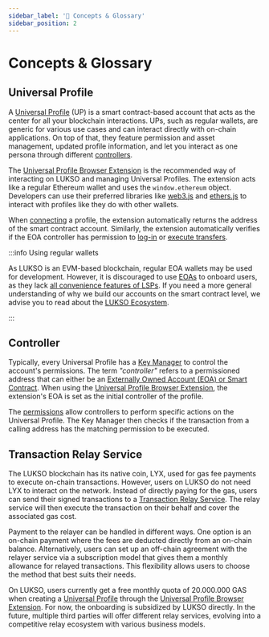 ```yaml
---
sidebar_label: '📑 Concepts & Glossary'
sidebar_position: 2
---
```


# Concepts & Glossary

## Universal Profile

A [Universal Profile](../standards/universal-profile/introduction.md) (UP) is a smart contract-based account that acts as the center for all your blockchain interactions. UPs, such as regular wallets, are generic for various use cases and can interact directly with on-chain applications. On top of that, they feature permission and asset management, updated profile information, and let you interact as one persona through different [controllers](#controller).

The [Universal Profile Browser Extension](/install-up-browser-extension) is the recommended way of interacting on LUKSO and managing Universal Profiles. The extension acts like a regular Ethereum wallet and uses the `window.ethereum` object. Developers can use their preferred libraries like [web3.js](https://web3js.readthedocs.io/) and [ethers.js](https://docs.ethers.org/) to interact with profiles like they do with other wallets.

When [connecting](https://docs.lukso.tech/learn/dapp-developer/connect-profile.md) a profile, the extension automatically returns the address of the smart contract account. Similarly, the extension automatically verifies if the EOA controller has permission to [log-in](../learn/dapp-developer/siwe.md) or [execute transfers](../learn/dapp-developer/transfer-lyx.md).

:::info Using regular wallets

As LUKSO is an EVM-based blockchain, regular EOA wallets may be used for development. However, it is discouraged to use [EOAs](https://ethereum.org/en/developers/docs/accounts/#types-of-account) to onboard users, as they lack [all convenience features of LSPs](../faq/onboarding/lukso-standards.md#what-are-the-main-features-of-lsps). If you need a more general understanding of why we build our accounts on the smart contract level, we advise you to read about the [LUKSO Ecosystem](https://medium.com/lukso/lukso-ecosystem-part-1-4c3f5d67b081).

:::

## Controller

Typically, every Universal Profile has a [Key Manager](../standards/universal-profile/lsp6-key-manager.md) to control the account's permissions. The term _"controller"_ refers to a permissioned address that can either be an [Externally Owned Account (EOA) or Smart Contract](https://ethereum.org/en/developers/docs/accounts/#types-of-account). When using the [Universal Profile Browser Extension](/install-up-browser-extension), the extension's EOA is set as the initial controller of the profile.

The [permissions](../standards/universal-profile/lsp6-key-manager.md#permissions) allow controllers to perform specific actions on the Universal Profile. The Key Manager then checks if the transaction from a calling address has the matching permission to be executed.

## Transaction Relay Service

The LUKSO blockchain has its native coin, LYX, used for gas fee payments to execute on-chain transactions. However, users on LUKSO do not need LYX to interact on the network. Instead of directly paying for the gas, users can send their signed transactions to a [Transaction Relay Service](../standards/relayer-api.md). The relay service will then execute the transaction on their behalf and cover the associated gas cost.

Payment to the relayer can be handled in different ways. One option is an on-chain payment where the fees are deducted directly from an on-chain balance. Alternatively, users can set up an off-chain agreement with the relayer service via a subscription model that gives them a monthly allowance for relayed transactions. This flexibility allows users to choose the method that best suits their needs.

On LUKSO, users currently get a free monthly quota of 20.000.000 GAS when creating a [Universal Profile](../standards/universal-profile/introduction.md) through the [Universal Profile Browser Extension](/install-up-browser-extension). For now, the onboarding is subsidized by LUKSO directly. In the future, multiple third parties will offer different relay services, evolving into a competitive relay ecosystem with various business models.
